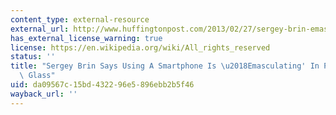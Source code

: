 ```yaml
---
content_type: external-resource
external_url: http://www.huffingtonpost.com/2013/02/27/sergey-brin-emasculating_n_2776389.html?utm_hp_ref=tw
has_external_license_warning: true
license: https://en.wikipedia.org/wiki/All_rights_reserved
status: ''
title: "Sergey Brin Says Using A Smartphone Is \u2018Emasculating' In Push For Google\
  \ Glass"
uid: da09567c-15bd-4322-96e5-896ebb2b5f46
wayback_url: ''
---
```

